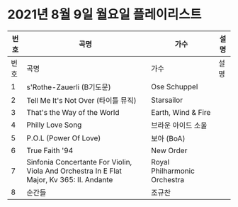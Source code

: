 # 2021년 8월 9일 월요일 플레이리스트

| 번호 | 곡명 | 가수 | 설명 |
|------|------|------|------|
| 번호 | 곡명 | 가수 | 설명 |
| 1 | s'Rothe-Zauerli (B기도문) | Ose Schuppel |  |
| 2 | Tell Me It's Not Over (타이틀 뮤직) | Starsailor |  |
| 3 | That's the Way of the World | Earth, Wind & Fire |  |
| 4 | Philly Love Song | 브라운 아이드 소울 |  |
| 5 | P.O.L (Power Of Love) | 보아 (BoA) |  |
| 6 | True Faith '94 | New Order |  |
| 7 | Sinfonia Concertante For Violin, Viola And Orchestra In E Flat Major, Kv 365: II. Andante | Royal Philharmonic Orchestra |  |
| 8 | 순간들 | 조규찬 |  |

